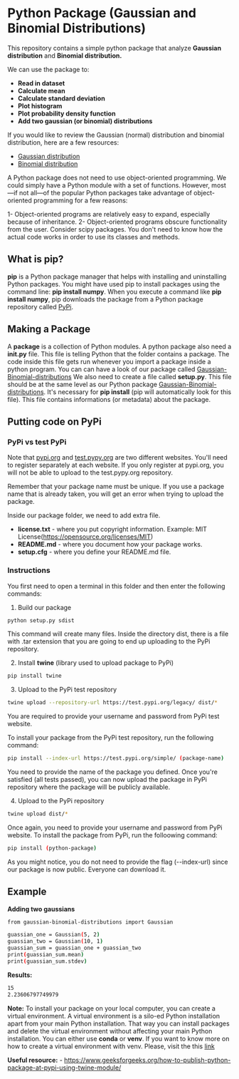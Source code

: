 # Python Package (Gaussian and Binomial Distributions)

This repository contains a simple python package that analyze **Gaussian distribution** and **Binomial distribution.**

We can use the package to:
* **Read in dataset**
* **Calculate mean**
* **Calculate standard deviation**
* **Plot histogram**
* **Plot probability density function**
* **Add two gaussian (or binomial) distributions**

If you would like to review the Gaussian (normal) distribution and binomial distribution, here are a few resources:
* [Gaussian distribution](https://en.wikipedia.org/wiki/Normal_distribution)
* [Binomial distribution](https://en.wikipedia.org/wiki/Binomial_distribution)

A Python package does not need to use object-oriented programming. We could simply have a Python module with a set of functions. However, most—if not all—of the popular Python packages take advantage of object-oriented programming for a few reasons:

1- Object-oriented programs are relatively easy to expand, especially because of inheritance.
2- Object-oriented programs obscure functionality from the user. Consider scipy packages. You don't need to know how the actual code works in order to use its classes and methods.


## What is pip?

**pip** is a Python package manager that helps with installing and uninstalling Python packages. You might have used pip to install packages using the command line: **pip install numpy**. When you execute a command like **pip install numpy**, pip downloads the package from a Python package repository called [PyPi](https://pypi.org/).


## Making a Package

A **package** is a collection of Python modules. A python package also need a **__init__.py** file. This file is telling Python that the folder contains a package. The code inside this file gets run whenever you import a package inside a python program. You can can have a look of our package called [Gaussian-Binomial-distributions](./Gaussian-Binomial-distributions)
We also need to create a file called **setup.py**. This file should be at the same level as our Python package [Gaussian-Binomial-distributions](./Gaussian-Binomial-distributions). It's necessary for **pip install** (pip will automatically look for this file). This file contains informations (or metadata) about the package.


## Putting code on PyPi

### PyPi vs test PyPi

Note that [pypi.org](https://pypi.org/) and [test.pypy.org](https://test.pypi.org/) are two different websites. You'll need to register separately at each website. If you only register at pypi.org, you will not be able to upload to the test.pypy.org repository.

Remember that your package name must be unique. If you use a package name that is already taken, you will get an error when trying to upload the package.

Inside our package folder, we need to add extra file.
* **license.txt** - where you put copyright information. Example: MIT License(https://opensource.org/licenses/MIT)
* **README.md** - where you document how your package works.
* **setup.cfg** - where you define your README.md file.

### Instructions

You first need to open a terminal in this folder and then enter the following commands:

1. Build our package
```bash
python setup.py sdist 
```
This command will create many files. Inside the directory dist, there is a file with .tar extension that you are going to end up uploading to the PyPi repository.

2. Install **twine** (library used to upload package to PyPi)
```bash
pip install twine
```

3. Upload to the PyPi test repository
```bash
twine upload --repository-url https://test.pypi.org/legacy/ dist/*
```
You are required to provide your username and password from PyPi test website.

To install your package from the PyPi test repository, run the following command:
```bash
pip install --index-url https://test.pypi.org/simple/ (package-name)
```
You need to provide the name of the package you defined.
Once you're satisfied (all tests passed), you can now upload the package in PyPi repository where the package will be publicly available.

4. Upload to the PyPi repository
```bash
twine upload dist/*
```
Once again, you need to provide your username and password from PyPi website.
To install the package from PyPi, run the folloowing command:
```bash
pip install (python-package)
```
As you might notice, you do not need to provide the flag (--index-url) since our package is now public. Everyone can download it.


## Example

**Adding two gaussians**

```bash
from gaussian-binomial-distributions import Gaussian

guassian_one = Gaussian(5, 2)
guassian_two = Gaussian(10, 1)
guassian_sum = guassian_one + guassian_two
print(guassian_sum.mean)
print(guassian_sum.stdev)
```
**Results:**

```bash
15
2.23606797749979
```

**Note:** To install your package on your local computer, you can create a virtual environment. A virtual environment is a silo-ed Python installation apart from your main Python installation. That way you can install packages and delete the virtual environment without affecting your main Python installation.
You can either use **conda** or **venv**.
If you want to know more on how to create a virtual environment with venv. Please, visit the this [link](https://www.freecodecamp.org/news/how-to-setup-virtual-environments-in-python/)


**Useful resource:** - https://www.geeksforgeeks.org/how-to-publish-python-package-at-pypi-using-twine-module/